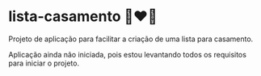 # lista-casamento 👩‍❤️‍👨
Projeto de aplicação para facilitar a criação de uma lista para casamento.


Aplicação ainda não iniciada, pois estou levantando todos os requisitos para iniciar o projeto.
